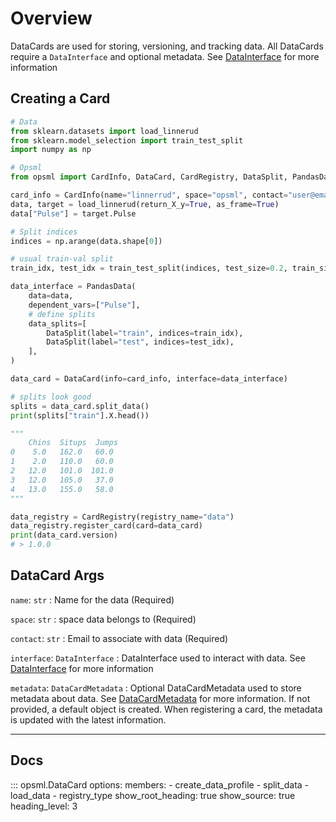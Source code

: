 # Overview

DataCards are used for storing, versioning, and tracking data. All DataCards require a `DataInterface` and optional metadata. See [DataInterface](../interfaces/data/interfaces.md) for more information


## Creating a Card

```py hl_lines="6 19-27 29 45"
# Data
from sklearn.datasets import load_linnerud
from sklearn.model_selection import train_test_split
import numpy as np

# Opsml
from opsml import CardInfo, DataCard, CardRegistry, DataSplit, PandasData

card_info = CardInfo(name="linnerrud", space="opsml", contact="user@email.com")
data, target = load_linnerud(return_X_y=True, as_frame=True)
data["Pulse"] = target.Pulse

# Split indices
indices = np.arange(data.shape[0])

# usual train-val split
train_idx, test_idx = train_test_split(indices, test_size=0.2, train_size=None)

data_interface = PandasData(
    data=data,
    dependent_vars=["Pulse"],
    # define splits
    data_splits=[
        DataSplit(label="train", indices=train_idx),
        DataSplit(label="test", indices=test_idx),
    ],
)

data_card = DataCard(info=card_info, interface=data_interface)

# splits look good
splits = data_card.split_data()
print(splits["train"].X.head())

"""   
    Chins  Situps  Jumps
0    5.0   162.0   60.0
1    2.0   110.0   60.0
2   12.0   101.0  101.0
3   12.0   105.0   37.0
4   13.0   155.0   58.0
"""

data_registry = CardRegistry(registry_name="data")
data_registry.register_card(card=data_card)
print(data_card.version)
# > 1.0.0
```

## DataCard Args

`name`: `str`
: Name for the data (Required)

`space`: `str`
: space data belongs to (Required)

`contact`: `str`
: Email to associate with data (Required)

`interface`: `DataInterface`
: DataInterface used to interact with data. See [DataInterface](../interfaces/data/interfaces.md) for more information

`metadata`: `DataCardMetadata`
: Optional DataCardMetadata used to store metadata about data. See [DataCardMetadata](./data_metadata.md) for more information. If not provided, a default object is created. When registering a card, the metadata is updated with the latest information. 

---
## Docs

::: opsml.DataCard
    options:
        members:
            - create_data_profile
            - split_data
            - load_data
            - registry_type
        show_root_heading: true
        show_source: true
        heading_level: 3
